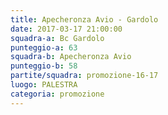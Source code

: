 ```yaml
---
title: Apecheronza Avio - Gardolo
date: 2017-03-17 21:00:00
squadra-a: Bc Gardolo
punteggio-a: 63
squadra-b: Apecheronza Avio
punteggio-b: 58
partite/squadra: promozione-16-17
luogo: PALESTRA
categoria: promozione
---
```

